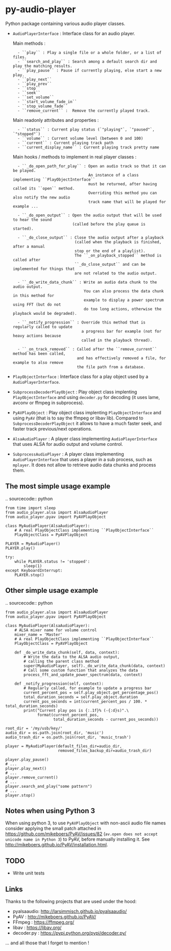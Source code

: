 # py-audio-player

Python package containing various audio player classes.


  - ``AudioPlayerInterface`` : Interface class for an audio player.

      Main methods :

          - ``play`` : Play a single file or a whole folder, or a list of files.
          - ``search_and_play`` : Search among a default search dir and play the matching results.
          - ``play_pause`` : Pause if currently playing, else start a new play.
          - ``play_next``
          - ``play_prev``
          - ``stop``
          - ``seek``
          - ``set_volume``
          - ``start_volume_fade_in``
          - ``stop_volume_fade``
          - ``remove_current`` :  Remove the currently played track.

      Main readonly attributes and properties :

          - ``status`` : Current play status (`"playing"`, `"paused"`, `"stopped"`)
          - ``volume`` : Current volume level (between 0 and 100)
          - ``current`` : Current playing track path
          - ``current_display_name`` : Current playing track pretty name

      Main hooks / methods to implement in real player classes :

          - ``_do_open_path_for_play`` : Open an audio track so that it can be played.
                                         An instance of a class implementing ``PlayObjectInterface``
                                         must be returned, after having called its ``open`` method.
                                         Overriding this method you can also notify the new audio
                                         track name that will be played for example ...

          - ``_do_open_output`` : Open the audio output that will be used to hear the sound
                                  (called before the play queue is started).

          - ``_do_close_output`` : Close the audio output after a playback
                                   (called when the playback is finished, after a manual
                                   stop or the end of a playlist).
                                   The ``_on_playback_stopped`` method is called after
                                   ``_do_close_output`` and can be implemented for things that
                                   are not related to the audio output.

          - ``_do_write_data_chunk`` : Write an audio data chunk to the audio output.
                                       You can also process the data chunk in this method for
                                       example to display a power spectrum using FFT (but do not
                                       do too long actions, otherwise the playback would be degraded).

          - ``_notify_progression`` : Override this method that is regularly called to update
                                      a progress bar for example (not for heavy actions because
                                      called in the playback thread).

          - ``_on_track_removed`` : Called after the ``remove_current`` method has been called,
                                    and has effectively removed a file, for example to also remove
                                    the file path from a database.

  - ``PlayObjectInterface`` : Interface class for a play object used by a ``AudioPlayerInterface``.
  - ``SubprocessDecoderPlayObject`` : Play object class implenting ``PlayObjectInterface`` and
                                      using `decoder.py` for decoding
                                      (it uses lame, avconv or ffmpeg in subprocess).
  - ``PyAVPlayObject`` : Play object class implenting ``PlayObjectInterface``
                         and using `PyAV` (that is to say the ffmpeg or libav lib).
                         Compared to ``SubprocessDecoderPlayObject`` it allows to
                         have a much faster seek, and faster track previous/next operations.
  - ``AlsaAudioPlayer`` : A player class implementing ``AudioPlayerInterface``
                          that uses ALSA for audio output and volume control.
  - ``SubprocessAudioPlayer`` : A player class implementing ``AudioPlayerInterface``
                                that uses a player in a sub process, such as `mplayer`.
                                It does not allow to retrieve audio data chunks and process
                                them.

The most simple usage example
-----------------------------

.. sourcecode:: python

    from time import sleep
    from audio_player.alsa import AlsaAudioPlayer
    from audio_player.pyav import PyAVPlayObject

    class MyAudioPlayer(AlsaAudioPlayer):
        # A real PlayObjectClass implementing ``PlayObjectInterface``
        PlayObjectClass = PyAVPlayObject

    PLAYER = MyAudioPlayer()
    PLAYER.play()

    try:
        while PLAYER.status != 'stopped':
            sleep(1)
    except KeyboardInterrupt:
        PLAYER.stop()


Other simple usage example
--------------------------

.. sourcecode:: python

    from audio_player.alsa import AlsaAudioPlayer
    from audio_player.pyav import PyAVPlayObject

    class MyAudioPlayer(AlsaAudioPlayer):
        # ALSA mixer name for volume control
        mixer_name = 'Master'
        # A real PlayObjectClass implementing ``PlayObjectInterface``
        PlayObjectClass = PyAVPlayObject

        def _do_write_data_chunk(self, data, context):
            # Write the data to the ALSA audio output,
            # calling the parent class method
            super(MyAudioPlayer, self)._do_write_data_chunk(data, context)
            # Call some custom function that analyzes the data
            process_fft_and_update_power_spectrum(data, context)

        def _notify_progression(self, context):
            # Regularly called, for example to update a progress bar
            current_percent_pos = self.play_object.get_percentage_pos()
            total_duration_seconds = self.play_object.duration
            current_pos_seconds = int(current_percent_pos / 100. * total_duration_seconds)
            print("Current play pos is {:.1f}% (-{:d}s)".\
                  format(current_percent_pos,
                         total_duration_seconds - current_pos_seconds))

    root_dir = '/my/usb/key/'
    audio_dir = os.path.join(root_dir, 'music')
    audio_trash_dir = os.path.join(root_dir, 'music_trash')

    player = MyAudioPlayer(default_files_dir=audio_dir,
                           removed_files_backup_dir=audio_trash_dir)

    player.play_pause()
    # ...
    player.play_next()
    # ...
    player.remove_current()
    # ...
    player.search_and_play("some pattern")
    # ...
    player.stop()


Notes when using Python 3
-------------------------

When using python 3, to use ``PyAVPlayObject`` with non-ascii audio file names
consider applying the small patch attached in https://github.com/mikeboers/PyAV/issues/82
(`av.open does not accept unicode name in Python 3`) to PyAV, before manually installing it.
See http://mikeboers.github.io/PyAV/installation.html.

TODO
----

  - Write unit tests

Links
-----

Thanks to the following projects that are used under the hood:

  - pyalsaaudio: http://larsimmisch.github.io/pyalsaaudio/
  - PyAV : http://mikeboers.github.io/PyAV/
  - FFmpeg : https://ffmpeg.org/
  - libav : https://libav.org/
  - decoder.py : https://pypi.python.org/pypi/decoder.py/

... and all those that I forget to mention !
